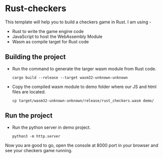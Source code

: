 # Rust-checkers

This template will help you to build a checkers game in Rust.
I am using -

- Rust to write the game engine code
- JavaScript to host the WebAssembly Module
- Wasm as compile target for Rust code

## Building the project

- Run the command to generate the targer wasm module from Rust code.
  ```
  cargo build --release --target wasm32-unknown-unknown
  ```
- Copy the compiled wasm module to demo folder where our JS and html files are located.
  ```
  cp target/wasm32-unknown-unknown/release/rust_checkers.wasm demo/
  ```
## Run the project

- Run the python server in demo project.
  ```
  python3 -m http.server
  ```
  
Now you are good to go, open the console at 8000 port in your browser and see your checkers game running.


